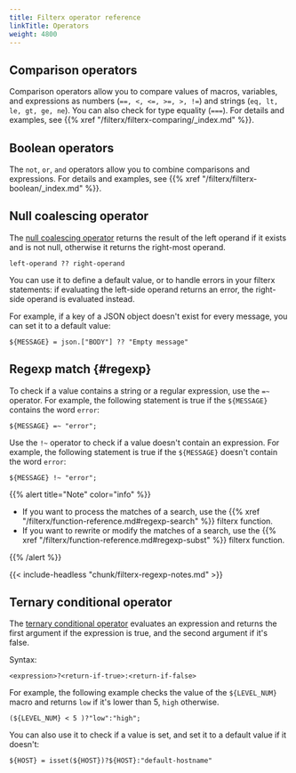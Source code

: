 ```yaml
---
title: Filterx operator reference
linkTitle: Operators
weight: 4800
---
```


<!-- This file is under the copyright of Axoflow, and licensed under Apache License 2.0, except for using the Axoflow and AxoSyslog trademarks. -->

<!-- Operator reference, required arguments, options/flags, examples from tests, ... -->

## Comparison operators

Comparison operators allow you to compare values of macros, variables, and expressions as numbers (`==, <, <=, >=, >, !=`) and strings
(`eq, lt, le, gt, ge, ne`). You can also check for type equality (`===`). For details and examples, see {{% xref "/filterx/filterx-comparing/_index.md" %}}.

## Boolean operators

The `not`, `or`, `and` operators allow you to combine comparisons and expressions. For details and examples, see {{% xref "/filterx/filterx-boolean/_index.md" %}}.

## Null coalescing operator

The [null coalescing operator](https://en.wikipedia.org/wiki/Null_coalescing_operator) returns the result of the left operand if it exists and is not null, otherwise it returns the right-most operand.

```shell
left-operand ?? right-operand
```

You can use it to define a default value, or to handle errors in your filterx statements: if evaluating the left-side operand returns an error, the right-side operand is evaluated instead.

For example, if a key of a JSON object doesn't exist for every message, you can set it to a default value:

```shell
${MESSAGE} = json.["BODY"] ?? "Empty message"
```

## Regexp match {#regexp}

To check if a value contains a string or a regular expression, use the `=~` operator. For example, the following statement is true if the `${MESSAGE}` contains the word `error`:

```shell
${MESSAGE} =~ "error";
```

Use the `!~` operator to check if a value doesn't contain an expression. For example, the following statement is true if the `${MESSAGE}` doesn't contain the word `error`:

```shell
${MESSAGE} !~ "error";
```

{{% alert title="Note" color="info" %}}

- If you want to process the matches of a search, use the {{% xref "/filterx/function-reference.md#regexp-search" %}} filterx function.
- If you want to rewrite or modify the matches of a search, use the {{% xref "/filterx/function-reference.md#regexp-subst" %}} filterx function.

{{% /alert %}}

{{< include-headless "chunk/filterx-regexp-notes.md" >}}

<!-- FIXME add some more complex regex examples -->

<!-- 
FIXME what is relevant/applicable from /chapter-manipulating-messages/regular-expressions/ ?

Is there a workaround for wildcards/globbing? /chapter-routing-filters/filters/regular-expr/_index.md ?
-->

## Ternary conditional operator

The [ternary conditional operator](https://en.wikipedia.org/wiki/Ternary_conditional_operator) evaluates an expression and returns the first argument if the expression is true, and the second argument if it's false.

Syntax:

```shell
<expression>?<return-if-true>:<return-if-false>
```

For example, the following example checks the value of the `${LEVEL_NUM}` macro and returns `low` if it's lower than 5, `high` otherwise.

```shell
(${LEVEL_NUM} < 5 )?"low":"high";
```

You can also use it to check if a value is set, and set it to a default value if it doesn't:

```shell
${HOST} = isset(${HOST})?${HOST}:"default-hostname"
```
